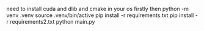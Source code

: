 need to install cuda and dlib and cmake in your os firstly
then 
python -m venv .venv
source .venv/bin/active
pip install -r requirements.txt
pip install -r requirements2.txt
python main.py

